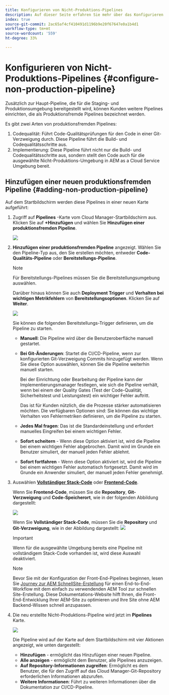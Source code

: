 ```yaml
---
title: Konfigurieren von Nicht-Produktions-Pipelines
description: Auf dieser Seite erfahren Sie mehr über das Konfigurieren einer produktionsfremden Pipeline in Cloud Manager
index: true
source-git-commit: 2ac65af4cf410491d1196b9e20f67647e0a1b4d1
workflow-type: tm+mt
source-wordcount: '559'
ht-degree: 33%

---
```



# Konfigurieren von Nicht-Produktions-Pipelines {#configure-non-production-pipeline}

Zusätzlich zur Haupt-Pipeline, die für die Staging- und Produktionsumgebung bereitgestellt wird, können Kunden weitere Pipelines einrichten, die als Produktionsfremde Pipelines bezeichnet werden.

Es gibt zwei Arten von produktionsfremden Pipelines:

1. Codequalität: Führt Code-Qualitätsprüfungen für den Code in einer Git-Verzweigung durch. Diese Pipeline führt die Build- und Codequalitätsschritte aus.
1. Implementierung: Diese Pipeline führt nicht nur die Build- und Codequalitätsschritte aus, sondern stellt den Code auch für die ausgewählte Nicht-Produktions-Umgebung in AEM as a Cloud Service Umgebung bereit.

## Hinzufügen einer neuen produktionsfremden Pipeline {#adding-non-production-pipeline}

Auf dem Startbildschirm werden diese Pipelines in einer neuen Karte aufgeführt:

1. Zugriff auf **Pipelines** -Karte vom Cloud Manager-Startbildschirm aus. Klicken Sie auf **+Hinzufügen** und wählen Sie **Hinzufügen einer produktionsfremden Pipeline**.

   ![](/help/implementing/cloud-manager/assets/configure-pipeline/nonprod-pipeline-add1.png)

1. **Hinzufügen einer produktionsfremden Pipeline**  angezeigt. Wählen Sie den Pipeline-Typ aus, den Sie erstellen möchten, entweder **Code-Qualitäts-Pipeline** oder **Bereitstellungs-Pipeline**.

   >[!NOTE]
   >Für Bereitstellungs-Pipelines müssen Sie die Bereitstellungsumgebung auswählen.

   Darüber hinaus können Sie auch **Deployment Trigger** und **Verhalten bei wichtigen Metrikfehlern** von **Bereitstellungsoptionen**. Klicken Sie auf **Weiter**.

   ![](/help/implementing/cloud-manager/assets/configure-pipeline/nonprod-pipeline-add2.png)

   Sie können die folgenden Bereitstellungs-Trigger definieren, um die Pipeline zu starten.

   * **Manuell**: Die Pipeline wird über die Benutzeroberfläche manuell gestartet.
   * **Bei Git-Änderungen**: Startet die CI/CD-Pipeline, wenn zur konfigurierten Git-Verzweigung Commits hinzugefügt werden. Wenn Sie diese Option auswählen, können Sie die Pipeline weiterhin manuell starten.

      Bei der Einrichtung oder Bearbeitung der Pipeline kann der Implementierungsmanager festlegen, wie sich die Pipeline verhält, wenn bei einem der Quality Gates (Test der Code-Qualität, Sicherheitstest und Leistungstest) ein wichtiger Fehler auftritt.

      Das ist für Kunden nützlich, die die Prozesse stärker automatisieren möchten. Die verfügbaren Optionen sind:
   Sie können das wichtige Verhalten von Fehlermetriken definieren, um die Pipeline zu starten.

   * **Jedes Mal fragen**: Das ist die Standardeinstellung und erfordert manuelles Eingreifen bei einem wichtigen Fehler.
   * **Sofort scheitern** - Wenn diese Option aktiviert ist, wird die Pipeline bei einem wichtigen Fehler abgebrochen. Damit wird im Grunde ein Benutzer simuliert, der manuell jeden Fehler ablehnt.
   * **Sofort fortfahren** - Wenn diese Option aktiviert ist, wird die Pipeline bei einem wichtigen Fehler automatisch fortgesetzt. Damit wird im Grunde ein Anwender simuliert, der manuell jeden Fehler genehmigt.


1. Auswählen **[Vollständiger Stack-Code](/help/implementing/cloud-manager/configuring-pipelines/introduction-ci-cd-pipelines.md#full-stack-pipeline)** oder **[Frontend-Code](/help/implementing/cloud-manager/configuring-pipelines/introduction-ci-cd-pipelines.md#front-end)**.

   Wenn Sie **Frontend-Code**, müssen Sie die **Repository**, **Git-Verzweigung** und **Code-Speicherort**, wie in der folgenden Abbildung dargestellt:

   ![](/help/implementing/cloud-manager/assets/configure-pipeline/non-prod-confignew1.png)

   Wenn Sie **Vollständiger Stack-Code**, müssen Sie die **Repository** und **Git-Verzweigung**, wie in der Abbildung dargestellt:
   ![](/help/implementing/cloud-manager/assets/configure-pipeline/non-prod-fullstack1.png)

   >[!IMPORTANT]
   >Wenn für die ausgewählte Umgebung bereits eine Pipeline mit vollständigem Stack-Code vorhanden ist, wird diese Auswahl deaktiviert.

   >[!NOTE]
   >Bevor Sie mit der Konfiguration der Front-End-Pipelines beginnen, lesen Sie [Journey zur AEM SchnellSite-Erstellung](https://experienceleague.adobe.com/docs/experience-manager-cloud-service/sites-journey/quick-site/overview.html) für einen End-to-End-Workflow mit dem einfach zu verwendenden AEM Tool zur schnellen Site-Erstellung. Diese Dokumentations-Website hilft Ihnen, die Front-End-Entwicklung Ihrer AEM-Site zu optimieren und Ihre Site ohne AEM Backend-Wissen schnell anzupassen.

1. Die neu erstellte Nicht-Produktions-Pipeline wird jetzt im **Pipelines** Karte.

   ![](/help/implementing/cloud-manager/assets/configure-pipeline/non-prod-fullstack2.png)


   Die Pipeline wird auf der Karte auf dem Startbildschirm mit vier Aktionen angezeigt, wie unten dargestellt:

   * **Hinzufügen** - ermöglicht das Hinzufügen einer neuen Pipeline.
   * **Alle anzeigen** - ermöglicht dem Benutzer, alle Pipelines anzuzeigen.
   * **Auf Repository-Informationen zugreifen**: Ermöglicht es dem Benutzer, die für den Zugriff auf das Cloud Manager-Git-Repository erforderlichen Informationen abzurufen.
   * **Weitere Informationen**: Führt zu weiteren Informationen über die Dokumentation zur CI/CD-Pipeline.